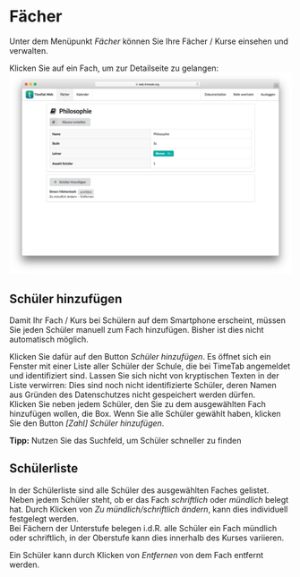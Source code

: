 # Fächer

Unter dem Menüpunkt _Fächer_ können Sie Ihre Fächer / Kurse einsehen und verwalten.

Klicken Sie auf ein Fach, um zur Detailseite zu gelangen:![](/assets/Fachdetailansicht.png)

## Schüler hinzufügen

Damit Ihr Fach / Kurs bei Schülern auf dem Smartphone erscheint, müssen Sie jeden Schüler manuell zum Fach hinzufügen. Bisher ist dies nicht automatisch möglich.

Klicken Sie dafür auf den Button _Schüler hinzufügen_. Es öffnet sich ein Fenster mit einer Liste aller Schüler der Schule, die bei TimeTab angemeldet und identifiziert sind. Lassen Sie sich nicht von kryptischen Texten in der Liste verwirren: Dies sind noch nicht identifizierte Schüler, deren Namen aus Gründen des Datenschutzes nicht gespeichert werden dürfen.  
Klicken Sie neben jedem Schüler, den Sie zu dem ausgewählten Fach hinzufügen wollen, die Box. Wenn Sie alle Schüler gewählt haben, klicken Sie den Button _\[Zahl\] Schüler hinzufügen_.

**Tipp:** Nutzen Sie das Suchfeld, um Schüler schneller zu finden

## Schülerliste

In der Schülerliste sind alle Schüler des ausgewählten Faches gelistet. Neben jedem Schüler steht, ob er das Fach _schriftlich_ oder _mündlich_ belegt hat. Durch Klicken von _Zu mündlich/schriftlich ändern_, kann dies individuell festgelegt werden.  
Bei Fächern der Unterstufe belegen i.d.R. alle Schüler ein Fach mündlich oder schriftlich, in der Oberstufe kann dies innerhalb des Kurses variieren.

Ein Schüler kann durch Klicken von _Entfernen_ von dem Fach entfernt werden.


